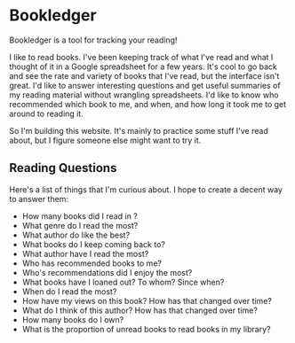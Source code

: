 # Bookledger 

Bookledger is a tool for tracking your reading! 

I like to read books. I've been keeping track of what I've read and what I
thought of it in a Google spreadsheet for a few years. It's cool to go back and
see the rate and variety of books that I've read, but the interface isn't
great. I'd like to answer interesting questions and get useful summaries of my
reading material without wrangling spreadsheets. I'd like to know who
recommended which book to me, and when, and how long it took me to get around to
reading it. 

So I'm building this website. It's mainly to practice some stuff I've read
about, but I figure someone else might want to try it. 

## Reading Questions
Here's a list of things that I'm curious about. I hope to create a decent way to
answer them:

- How many books did I read in <time period>?
- What genre do I read the most?
- What author do like the best?
- What books do I keep coming back to?
- What author have I read the most?
- Who has recommended books to me?
- Who's recommendations did I enjoy the most?
- What books have I loaned out? To whom? Since when?
- When do I read the most?
- How have my views on this book? How has that changed over time?
- What do I think of this author? How has that changed over time?
- How many books do I own?
- What is the proportion of unread books to read books in my library?


